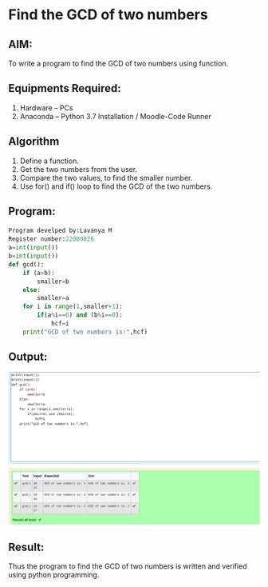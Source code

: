 # Find the GCD of two numbers

## AIM:
To write a program to find the GCD of two numbers using function.

## Equipments Required:
1. Hardware – PCs
2. Anaconda – Python 3.7 Installation / Moodle-Code Runner

## Algorithm
1. Define a function.
2. Get the two numbers from the user.
3. Compare the two values, to find the smaller number.
4. Use for() and if() loop to find the GCD of the two numbers.

## Program:
```python
Program develped by:Lavanya M
Register number:22009026
a=int(input())
b=int(input())
def gcd():
    if (a>b):
        smaller=b
    else:
        smaller=a
    for i in range(1,smaller+1):
        if(a%i==0) and (b%i==0):
            hcf=i
    print("GCD of two numbers is:",hcf)
```

## Output:
![](./gcd%20of%20two%20numbers.png)

## Result:
Thus the program to find the GCD of two numbers is written and verified using python programming.
